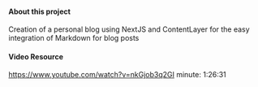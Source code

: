 #### About this project
Creation of a personal blog using NextJS and ContentLayer for the easy integration of Markdown for blog posts

#### Video Resource
https://www.youtube.com/watch?v=nkGjob3q2GI
minute: 1:26:31
